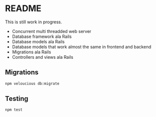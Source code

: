 # README

This is still work in progress.

* Concurrent multi threadded web server
* Database framework ala Rails
* Database models ala Rails
* Database models that work almost the same in frontend and backend
* Migrations ala Rails
* Controllers and views ala Rails

## Migrations

```bash
npm veloucious db:migrate
```

## Testing

```bash
npm test
```
